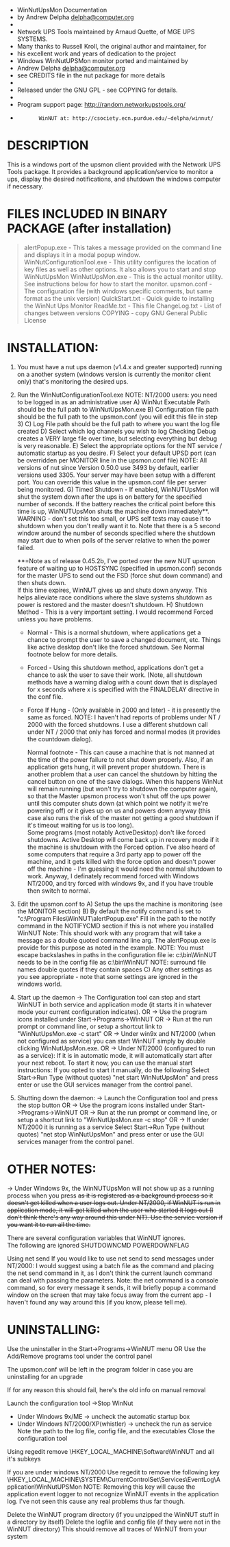* WinNutUpsMon Documentation
* by Andrew Delpha <delpha@computer.org>
*
* Network UPS Tools maintained by Arnaud Quette, of MGE UPS SYSTEMS.
* Many thanks to Russell Kroll, the original author and maintainer, for 
*   his excellent work and years of dedication to the project
* Windows WinNutUPSMon monitor ported and maintained by 
*   Andrew Delpha <delpha@computer.org>
*    see CREDITS file in the nut package for more details
*
* Released under the GNU GPL - see COPYING for details.
*
* Program support page: http://random.networkupstools.org/
*            WinNUT at: http://csociety.ecn.purdue.edu/~delpha/winnut/

DESCRIPTION
===========
This is a windows port of the upsmon client provided with the 
Network UPS Tools package.  It provides a background 
application/service to monitor a ups, display the desired
notifications, and shutdown the windows computer if necessary.

FILES INCLUDED IN BINARY PACKAGE (after installation)
================================
> alertPopup.exe - This takes a message provided on the command 
	line and displays it in a modal popup window.
> WinNutConfigurationTool.exe - This utility configures the location 
	of key files as well as other options.  It also allows you to
	start and stop WinNutUpsMon
> WinNutUpsMon.exe - This is the actual monitor utility.  See instructions
	below for how to start the monitor.
> upsmon.conf - The configuration file (with windows specific comments, 
	but same format as the unix version)
> QuickStart.txt - Quick guide to installing the WinNut Ups Monitor
> ReadMe.txt - This file
> ChangeLog.txt - List of changes between versions
> COPYING - copy GNU General Public License

INSTALLATION:
=============
1) You must have a nut ups daemon (v1.4.x and greater supported) running 
on a another system (windows version is currently the monitor client only) 
that's monitoring the desired ups.

2) Run the WinNutConfigurationTool.exe
   NOTE: NT/2000 users: you need to be logged in as an administrative user
   A) WinNut Executable Path should be the full path to WinNutUpsMon.exe
   B) Configuration file path should be the full path to the upsmon.conf 
      (you will edit this file in step 3)
   C) Log File path should be the full path to where you want the log file 
      created
   D) Select which log channels you wish to log 
	Checking Debug creates a VERY large file over time, but selecting
	everything but debug is very reasonable.
   E) Select the appropriate options for the NT service / automatic startup 
      as you desire.
   F) Select your default UPSD port (can be overridden per MONITOR line in 
	the upsmon.conf file) 
      NOTE: All versions of nut since Version 0.50.0 use 3493 by default, 
        earlier versions used 3305.  Your server may have been setup with 
        a different port.  You can override this value in the upsmon.conf
	file per server being monitored.
   G) Timed Shutdown - If enabled, WinNUTUpsMon will shut the system down after
      the ups is on battery for the specified number of seconds.  If the battery
      reaches the critical point before this time is up, WinNUTUpsMon shuts the
      machine down immediately**.  WARNING - don't set this too small, or UPS
      self tests may cause it to shutdown when you don't really want it to.
      Note that there is a 5 second window around the number of seconds specified
      where the shutdown may start due to when polls of the server relative to when
      the power failed.

      **=Note as of release 0.45.2b, I've ported over the new NUT upsmon feature of
	 waiting up to HOSTSYNC (specified in upsmon.conf) seconds for the master 
         UPS to send out the FSD (force shut down command) and then shuts down.  
         If this time expires, WinNUT gives up and shuts down anyway.  This helps 
         alieviate race conditions where the slave systems shutdown as power is 
         restored and the master doesn't shutdown.
   H) Shutdown Method - This is a very important setting.  I would recommend
      Forced unless you have problems.
	* Normal - This is a normal shutdown, where applications get a chance
	  to prompt the user to save a changed document, etc.  Things like
	  active desktop don't like the forced shutdown.
 	  See Normal footnote below for more details.
	* Forced - Using this shutdown method, applications don't get a chance
	  to ask the user to save their work. (Note, all shutdown methods have
	  a warning dialog with a count down that is displayed for x seconds
	  where x is specified with the FINALDELAY directive in the conf file.
	* Force If Hung - (Only available in 2000 and later) - it is presently
	  the same as forced.  NOTE: I haven't had reports of problems under
	  NT / 2000 with the forced shutdowns.  I use a different shutdown call
	  under NT / 2000 that only has forced and normal modes (it provides the
	  countdown dialog).

	  Normal footnote - This can cause
	  a machine that is not manned at the time of the power failure to 
	  not shut down properly.  Also, if an application gets hung, it will
	  prevent proper shutdown.  There is another problem that a 
	  user can cancel the shutdown by hitting the cancel button on one of
	  the save dialogs.  When this happens WinNut will remain running (but
	  won't try to shutdown the computer again), so that the Master upsmon 
	  process won't shut off the ups power until this computer shuts down
          (at which point we notify it we're powering off) or it gives up on
	  us and powers down anyway (this case also runs the risk of the master
	  not getting a good shutdown if it's timeout waiting for us is too 
	  long).  
	  Some programs (most notably ActiveDesktop) don't like forced 
	  shutdowns.  Active Desktop will come back up in recovery mode if
	  it the machine is shutdown with the Forced option.  I've also heard
	  of some computers that require a 3rd party app to power off the 
	  machine, and it gets killed with the force option and doesn't power
 	  off the machine - I'm guessing it would need the normal shutdown to
	  work.  Anyway, I definately recommend forced with Windows NT/2000, 
	  and try forced with windows 9x, and if you have trouble then switch
	  to normal.
	  
3) Edit the upsmon.conf to
   A) Setup the ups the machine is monitoring (see the MONITOR section)
   B) By default the notify command is set to "c:\\Program Files\\WinNUT\\alertPopup.exe"
        Fill in the path to the notify command in the NOTIFYCMD section if this is not where 
        you installed WinNUT
      Note: This should work with any program that will take a message as 
        a double quoted command line arg.  The alertPopup.exe is provide for
        this purpose as noted in the example.
      NOTE: You must escape backslashes in paths in the configuration file
        ie: c:\bin\WinNUT needs to be in the config file as c:\\bin\\WinNUT
      NOTE: surround file names double quotes if they contain spaces
   C) Any other settings as you see appropriate - note that some settings 
      are ignored in the windows world.

4) Start up the daemon
   -> The Configuration tool can stop and start WinNUT in both service and application
      mode (it starts it in whatever mode your current configuration indicates).
   OR
   -> Use the program icons installed under Start->Programs->WinNUT 
   OR
   -> Run at the run prompt or command line, or setup a shortcut link to 
        "WinNutUpsMon.exe -c start"
   OR
   -> Under win9x and NT/2000 (when not configured as service) you can start
      WinNUT simply by double clicking WinNutUpsMon.exe.
   OR
   -> Under NT/2000 (configured to run as a service):
      If it is in automatic mode, it will automatically start after your next reboot. To start it
      now, you can use the manual start instructions:
      If you opted to start it manually, do the following
      Select Start->Run
        Type (without quotes) "net start WinNutUpsMon" and press enter
      or use the GUI services manager from the control panel.

5) Shutting down the daemon:
   -> Launch the Configuration tool and press the stop button
   OR
   -> Use the program icons installed under Start->Programs->WinNUT 
   OR
   -> Run at the run prompt or command line, or setup a shortcut link to 
        "WinNutUpsMon.exe -c stop"
   OR
   -> If under NT/2000 it is running as a service
      Select Start->Run
        Type (without quotes) "net stop WinNutUpsMon" and press enter
      or use the GUI services manager from the control panel.

OTHER NOTES:
============
-> Under Windows 9x, the WinNUTUpsMon will not show up as a running process when you press 
   <CTRL><ALT><DEL> as it is registered as a background process so it doesn't get killed
   when a user logs out.  Under NT/2000, if WinNUT is run in application mode, it will get
   killed when the user who started it logs out (I don't think there's any way around this
   under NT).  Use the service version if you want it to run all the time.

There are several configuration variables that WinNUT ignores.  
The following are ignored
SHUTDOWNCMD
POWERDOWNFLAG

Using net send
  If you would like to use net send to send messages under NT/2000:
  I would suggest using a batch file as the command and placing the
  net send command in it, as I don't think the current launch command
  can deal with passing the parameters.  Note: the net command is a 
  console command, so for every message it sends, it will briefly 
  popup a command window on the screen that may take focus away from 
  the current app - I haven't found any way around this (if you know,
  please tell me).

UNINSTALLING:
=============
Use the uninstaller in the Start->Programs->WinNUT menu
OR
Use the Add/Remove programs tool under the control panel

The upsmon.conf will be left in the program folder in case you are 
uninstalling for an upgrade

If for any reason this should fail, here's the old info on manual removal

Launch the configuration tool
  ->Stop WinNut
  - Under Windows 9x/ME
    -> uncheck the automatic startup box
  - Under Windows NT/2000/XP(whistler)
    -> uncheck the run as service
Note the path to the log file, config file, and the executables
Close the configuration tool

Using regedit remove \HKEY_LOCAL_MACHINE\Software\WinNUT and all it's subkeys

If you are under windows NT/2000 Use regedit to remove the following key
  \\HKEY_LOCAL_MACHINE\SYSTEM\CurrentControlSet\Services\EventLog\Application\WinNutUPSMon
  NOTE: Removing this key will cause the application event logger to not recognize WinNUT 
  events in the application log.  I've not seen this cause any real problems thus far though.

Delete the WinNUT program directory (if you unzipped the WinNUT stuff in a directory by itself)
Delete the logfile and config file (if they were not in the WinNUT directory)
This should remove all traces of WinNUT from your system
